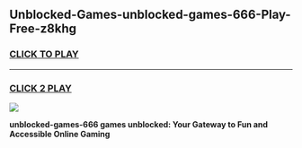 
## Unblocked-Games-unblocked-games-666-Play-Free-z8khg
<h3>
<a href="https://premium76.site?title=unblocked-games-666&ref=23A">CLICK TO PLAY</a></h3>
<hr>

<h3>
<a href="https://premium76.site?title=unblocked-games-666&ref=23A">CLICK 2 PLAY</a>
  
</h3>

<a href="https://premium76.site?title=unblocked-games-666&ref=23A"><img src="https://clearcache.store/games.png"></a>


**unblocked-games-666 games unblocked: Your Gateway to Fun and Accessible Online Gaming**

